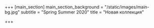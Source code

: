 +++
[main_section]
main_section_background = "/static/images/main-bg.jpg"
subtitle = "Spring Summer 2020"
title = "Новая коллекция"

+++
